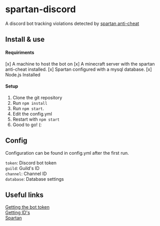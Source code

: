 # spartan-discord

A discord bot tracking violations detected by [spartan anti-cheat](https://www.spigotmc.org/resources/spartan-advanced-anti-cheat-hack-blocker.25638/)

## Install & use

#### Requiriments

[x] A machine to host the bot on
[x] A minecraft server with the spartan anti-cheat installed.
[x] Spartan configured with a mysql database.
[x] Node.js Installed

#### Setup

1. Clone the git repository
2. Run `npm install`
3. Run `npm start`.
4. Edit the config.yml
5. Restart with `npm start`
6. Good to go! (:

## Config

Configuration can be found in config.yml after the first run.

`token`: Discord bot token  
`guild`: Guild's ID  
`channel`: Channel ID  
`database`: Database settings

## Useful links

[Getting the bot token](https://www.writebots.com/discord-bot-token/)  
[Getting ID's](https://support.discord.com/hc/en-us/articles/206346498-Where-can-I-find-my-User-Server-Message-ID-)  
[Spartan](https://www.spigotmc.org/resources/spartan-advanced-anti-cheat-hack-blocker.25638/)

